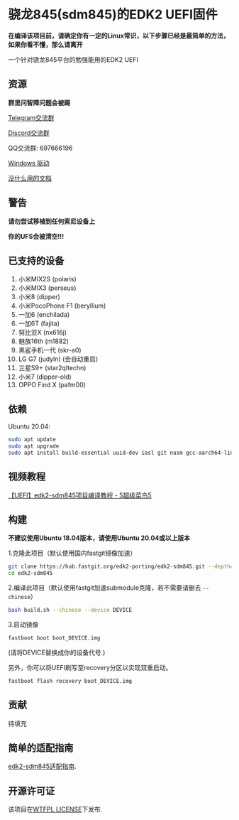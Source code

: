 # 骁龙845(sdm845)的EDK2 UEFI固件

**在编译该项目前，请确定你有一定的Linux常识，以下步骤已经是最简单的方法，如果你看不懂，那么请离开**

一个针对骁龙845平台的勉强能用的EDK2 UEFI

## 资源

**群里问智障问题会被踢**

[Telegram交流群](https://t.me/joinchat/MNjTmBqHIokjweeN0SpoyA)

[Discord交流群](https://discord.gg/XXBWfag)

QQ交流群: 697666196

[Windows 驱动](https://github.com/edk2-porting/WOA-Drivers)

[没什么用的文档](https://renegade-doc.readthedocs.io/zh_CN/latest/index.html)

## 警告

**请勿尝试移植到任何索尼设备上**

**你的UFS会被清空!!!**

## 已支持的设备

1. 小米MIX2S        (polaris)
2. 小米MIX3         (perseus)
3. 小米8            (dipper)
4. 小米PocoPhone F1 (beryllium)
5. 一加6            (enchilada)
6. 一加6T           (fajita)
7. 努比亚X          (nx616j)
8. 魅族16th         (m1882)
9. 黑鲨手机一代     (skr-a0)
10. LG G7           (judyln)            (会自动重启)
11. 三星S9+         (star2qltechn)
12. 小米7           (dipper-old)
13. OPPO Find X     (pafm00)

## 依赖

Ubuntu 20.04:

```bash
sudo apt update
sudo apt upgrade
sudo apt install build-essential uuid-dev iasl git nasm gcc-aarch64-linux-gnu abootimg python3-distutils python3-pil python3-git
```

## 视频教程

[【UEFI】edk2-sdm845项目编译教程 - 5超级菜鸟5](https://www.bilibili.com/video/BV1ab4y197e7)

## 构建

**不建议使用Ubuntu 18.04版本，请使用Ubuntu 20.04或以上版本**

1.克隆此项目（默认使用国内fastgit镜像加速）

```bash
git clone https://hub.fastgit.org/edk2-porting/edk2-sdm845.git --depth=1
cd edk2-sdm845
```

2.编译此项目（默认使用fastgit加速submodule克隆，若不需要请删去 `--chinese`）

```bash
bash build.sh --chinese --device DEVICE
```

3.启动镜像

```bash
fastboot boot boot_DEVICE.img
```

(请将DEVICE替换成你的设备代号.)

另外，你可以将UEFI刷写至recovery分区以实现双重启动。

```bash
fastboot flash recovery boot_DEVICE.img
```

## 贡献

待填充

## 简单的适配指南

[edk2-sdm845适配指南](https://renegade-doc.readthedocs.io/zh_CN/latest/edk2/port.html).

## 开源许可证

该项目在[WTFPL LICENSE](http://www.wtfpl.net/)下发布.
